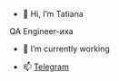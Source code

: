 - 👋 Hi, I’m Tatiana

QA Engineer-иха

- 🌱 I’m currently working 

- 📫 [Telegram ](https://t.me/tanyakonikova)



<!---
KonikovaTatianaQA/KonikovaTatianaQA is a ✨ special ✨ repository because its `README.md` (this file) appears on your GitHub profile.
You can click the Preview link to take a look at your changes.
--->
